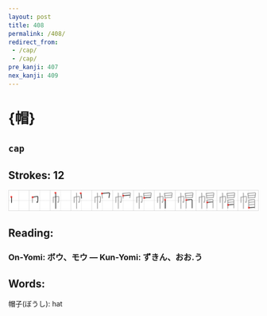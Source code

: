 ```yaml
---
layout: post
title: 408
permalink: /408/
redirect_from:
 - /cap/
 - /cap/
pre_kanji: 407
nex_kanji: 409
---
```


# {帽}

## `cap`

## Strokes: 12

<div class="stroke"><img src="../images/E5B8BD.png" /></div>

## Reading:

### On-Yomi: ボウ、モウ &mdash; Kun-Yomi: ずきん、おお.う

## Words:

帽子(ぼうし): hat
